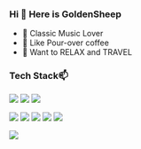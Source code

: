 ### Hi 👋 Here is GoldenSheep

<ul>
 <li> 🔭 Classic Music Lover
 <li> 🤔 Like Pour-over coffee 
 <li> 🌱 Want to RELAX and TRAVEL
</ul>
<div align="left">
  <p></p>
  <h3 align="left">Tech Stack📫</h3>
  <img src="https://img.shields.io/badge/Golang-00599C?style=for-the-badge&logo=go"/>
  <img src="https://img.shields.io/badge/C-00599C?style=for-the-badge&logo=c"/>
  <img src="https://img.shields.io/badge/Javascript-F7DF1E?style=for-the-badge&logo=javascript&logoColor=black"/>
  <p></p>
  <img src="https://img.shields.io/badge/Python-3776AB?style=for-the-badge&logo=python&logoColor=white"/>
  <img src="https://img.shields.io/badge/Rust-000000?style=for-the-badge&logo=rust&logoColor=white"/>
  <img src="https://img.shields.io/badge/HTML5-E34F26?style=for-the-badge&logo=html5&logoColor=white"/>
  <img src="https://img.shields.io/badge/CSS3-1572B6?style=for-the-badge&logo=css3"/>
  <img src="https://img.shields.io/badge/Node.js-339933?style=for-the-badge&logo=node.js&logoColor=white"/>
</div>
 
 <p></p>
 <div>
  <img  src='https://github-readme-stats.vercel.app/api?username=GoldenSheep402&count_private=true&layout=compact&show_icons=true&theme=tokyonight&include_all_commits=true'/>
<!--   <img  src="https://github-readme-stats.vercel.app/api/top-langs/?username=goldensheep402&layout=compact&langs_count=10&exclude_repo=risc-v-roam&theme=dracula" /> -->
</div>

